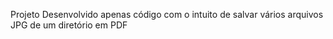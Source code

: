 Projeto Desenvolvido apenas código com o intuito de salvar vários arquivos JPG de um diretório em PDF